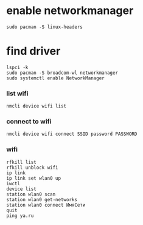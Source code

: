 # enable networkmanager

```
sudo pacman -S linux-headers
```

# find driver

```
lspci -k
sudo pacman -S broadcom-wl networkmanager
sudo systemctl enable NetworkManager
```

### list wifi

```
nmcli device wifi list
```

### connect to wifi

```
nmcli device wifi connect SSID password PASSWORD
```

### wifi

```
rfkill list
rfkill unblock wifi
ip link
ip link set wlan0 up
iwctl
device list
station wlan0 scan
station wlan0 get-networks
station wlan0 connect ИмяСети
quit
ping ya.ru
```
